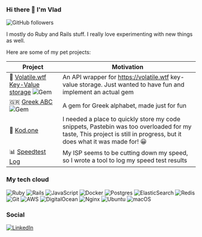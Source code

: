 ### Hi there 👋 I'm Vlad 

![GitHub followers](https://img.shields.io/github/followers/vladyio?style=social)

I mostly do Ruby and Rails stuff. I really love experimenting with new things as well.

Here are some of my pet projects:

| Project | Motivation |
|---------|------------|
| 🔑 [Volatile.wtf Key-Value storage](https://github.com/vladyio/volatile-wtf-rb)    <img alt="Gem" src="https://img.shields.io/gem/dt/volatile_wtf?style=for-the-badge">  | An API wrapper for https://volatile.wtf key-value storage. Just wanted to have fun and implement an actual gem          |
|🇬🇷 [Greek ABC](https://github.com/vladyio/greek_abc) <img alt="Gem" src="https://img.shields.io/gem/dt/greek_abc?style=for-the-badge">| A gem for Greek alphabet, made just for fun | 
| 📔 [Kod.one](https://github.com/vladyio/kod.one)       | I needed a place to quickly store my code snippets, Pastebin was too overloaded for my taste, This project is still in progress, but it does what it was made for! 😀          |
| 📊 [Speedtest Log](https://github.com/vladyio/speedtest_log)        | My ISP seems to be cutting down my speed, so I wrote a tool to log my speed test results            |


### My tech cloud

 <img alt="Ruby" src="https://img.shields.io/badge/ruby-%23CC342D.svg?&style=for-the-badge&logo=ruby&logoColor=white"/> <img alt="Rails" src="https://img.shields.io/badge/rails%20-%23CC0000.svg?&style=for-the-badge&logo=ruby-on-rails&logoColor=white"/> <img alt="JavaScript" src="https://img.shields.io/badge/javascript%20-%23323330.svg?&style=for-the-badge&logo=javascript&logoColor=%23F7DF1E"/> <img alt="Docker" src="https://img.shields.io/badge/docker-2192FF.svg?&style=for-the-badge&logo=docker&logoColor=white"/> <img alt="Postgres" src="https://img.shields.io/badge/postgres-%23316192.svg?&style=for-the-badge&logo=postgresql&logoColor=white"/> <img alt="ElasticSearch" src="https://img.shields.io/badge/elasticsearch-66b5ae.svg?&style=for-the-badge&logo=elasticsearch&logoColor=white" /> <img alt="Redis" src="https://img.shields.io/badge/redis%20-%23CC0000.svg?&style=for-the-badge&logo=redis&logoColor=white"/> <img alt="Git" src="https://img.shields.io/badge/git%20-%23F05033.svg?&style=for-the-badge&logo=git&logoColor=white"/> <img alt="AWS" src="https://img.shields.io/badge/aws-ff9900.svg?&style=for-the-badge&logo=amazon&logoColor=white"/> <img alt="DigitalOcean" src="https://img.shields.io/badge/DigitalOcean-%230167ff.svg?&style=for-the-badge&logo=digitalOcean&logoColor=white"/> <img alt="Nginx" src="https://img.shields.io/badge/nginx%20-%23009639.svg?&style=for-the-badge&logo=nginx&logoColor=white"/> <img alt="Ubuntu" src="https://img.shields.io/badge/Ubuntu-E95420?style=for-the-badge&logo=ubuntu&logoColor=white" /> <img alt="macOS" src="https://img.shields.io/badge/macos-white.svg?&style=for-the-badge&logo=apple&logoColor=black" />
 
### Social 

<a href="https://www.linkedin.com/in/vlad-andreev/"><img alt="LinkedIn" src="https://img.shields.io/badge/linkedin%20-%230077B5.svg?&style=for-the-badge&logo=linkedin&logoColor=white"/></a>
